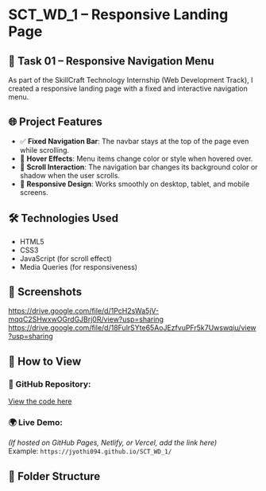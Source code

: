 # SCT_WD_1 – Responsive Landing Page

## 📌 Task 01 – Responsive Navigation Menu

As part of the SkillCraft Technology Internship (Web Development Track), I created a responsive landing page with a fixed and interactive navigation menu.

## 🌐 Project Features

- ✅ **Fixed Navigation Bar**: The navbar stays at the top of the page even while scrolling.
- 🎨 **Hover Effects**: Menu items change color or style when hovered over.
- 🔄 **Scroll Interaction**: The navigation bar changes its background color or shadow when the user scrolls.
- 📱 **Responsive Design**: Works smoothly on desktop, tablet, and mobile screens.

## 🛠️ Technologies Used

- HTML5
- CSS3
- JavaScript (for scroll effect)
- Media Queries (for responsiveness)

## 📸 Screenshots

https://drive.google.com/file/d/1PcH2sWa5jV-mqqC2SHwxwOGrdGJBrj0R/view?usp=sharing
https://drive.google.com/file/d/18FulrSYte65AoJEzfvuPFr5k7Uwswqiu/view?usp=sharing

## 🚀 How to View

### 🔗 GitHub Repository:
[View the code here](https://github.com/Jyothi094/SCT_WD_1)

### 🌍 Live Demo:
*(If hosted on GitHub Pages, Netlify, or Vercel, add the link here)*  
Example: `https://jyothi094.github.io/SCT_WD_1/`

## 📁 Folder Structure


